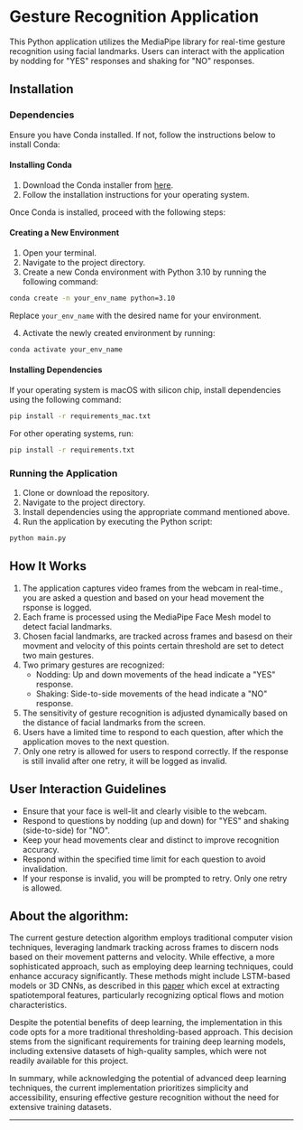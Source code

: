 
# Gesture Recognition Application

This Python application utilizes the MediaPipe library for real-time gesture recognition using facial landmarks. Users can interact with the application by nodding for "YES" responses and shaking for "NO" responses.

## Installation

### Dependencies

Ensure you have Conda installed. If not, follow the instructions below to install Conda:

#### Installing Conda

1. Download the Conda installer from [here](https://docs.conda.io/projects/conda/en/latest/user-guide/install/index.html).
2. Follow the installation instructions for your operating system.

Once Conda is installed, proceed with the following steps:

#### Creating a New Environment

1. Open your terminal.
2. Navigate to the project directory.
3. Create a new Conda environment with Python 3.10 by running the following command:

```bash
conda create -n your_env_name python=3.10
```

Replace `your_env_name` with the desired name for your environment.

4. Activate the newly created environment by running:

```bash
conda activate your_env_name
```

#### Installing Dependencies

If your operating system is macOS with silicon chip, install dependencies using the following command:

```bash
pip install -r requirements_mac.txt
```

For other operating systems, run:

```bash
pip install -r requirements.txt
```

### Running the Application

1. Clone or download the repository.
2. Navigate to the project directory.
3. Install dependencies using the appropriate command mentioned above.
4. Run the application by executing the Python script:

```bash
python main.py
```
## How It Works

1. The application captures video frames from the webcam in real-time., you are asked a question and based on your head movement the rsponse is logged.
2. Each frame is processed using the MediaPipe Face Mesh model to detect facial landmarks.
3. Chosen facial landmarks, are tracked across frames and basesd on their movment and velocity of this points certain threshold are set to detect two main gestures.
4. Two primary gestures are recognized:
   - Nodding: Up and down movements of the head indicate a "YES" response.
   - Shaking: Side-to-side movements of the head indicate a "NO" response.
5. The sensitivity of gesture recognition is adjusted dynamically based on the distance of facial landmarks from the screen.
6. Users have a limited time to respond to each question, after which the application moves to the next question.
7. Only one retry is allowed for users to respond correctly. If the response is still invalid after one retry, it will be logged as invalid.


## User Interaction Guidelines

- Ensure that your face is well-lit and clearly visible to the webcam.
- Respond to questions by nodding (up and down) for "YES" and shaking (side-to-side) for "NO".
- Keep your head movements clear and distinct to improve recognition accuracy.
- Respond within the specified time limit for each question to avoid invalidation.
- If your response is invalid, you will be prompted to retry. Only one retry is allowed.


## About the algorithm:
The current gesture detection algorithm employs traditional computer vision techniques, leveraging landmark tracking across frames to discern nods based on their movement patterns and velocity. While effective, a more sophisticated approach, such as employing deep learning techniques, could enhance accuracy significantly. These methods might include LSTM-based models or 3D CNNs, as described in this [paper](https://link.springer.com/article/10.1007/s12555-022-0051-6) which excel at extracting spatiotemporal features, particularly recognizing optical flows and motion characteristics.

Despite the potential benefits of deep learning, the implementation in this code opts for a more traditional thresholding-based approach. This decision stems from the significant requirements for training deep learning models, including extensive datasets of high-quality samples, which were not readily available for this project.

In summary, while acknowledging the potential of advanced deep learning techniques, the current implementation prioritizes simplicity and accessibility, ensuring effective gesture recognition without the need for extensive training datasets.


---------

